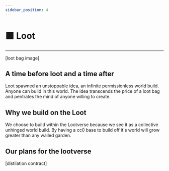 ```yaml
---
sidebar_position: 4
---
```


# ⬛ Loot
---

[loot bag image] 

## A time before loot and a time after

Loot spawned an unstoppable idea, an infinite permissionless world build. Anyone can build in this world. The idea transcends the price of a loot bag and pentrates the mind of anyone willing to create. 

## Why we build on the Loot

We choose to build within the Lootverse because we see it as a collective unhinged world build. By having a cc0 base to build off it's world will grow greater than any walled garden.

## Our plans for the lootverse

[distilation contract]